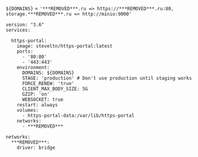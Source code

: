 `${DOMAINS}` = `'***REMOVED***.ru => https://***REMOVED***.ru:80, storage.***REMOVED***.ru => http://minio:9000'`

```
version: "3.6"
services:

  https-portal:
    image: steveltn/https-portal:latest
    ports:
      - '80:80'
      - '443:443'
    environment:
      DOMAINS: ${DOMAINS}
      STAGE: 'production' # Don't use production until staging works
      FORCE_RENEW: 'true'
      CLIENT_MAX_BODY_SIZE: 5G
      GZIP: 'on'
      WEBSOCKET: true
    restart: always
    volumes: 
      - https-portal-data:/var/lib/https-portal
    networks:
      - ***REMOVED***

networks:
  ***REMOVED***:
    driver: bridge
```
